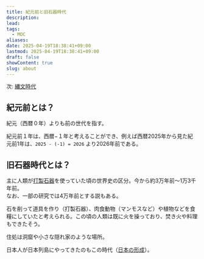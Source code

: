 ```yaml
---
title: 紀元前と旧石器時代
description: 
lead: 
tags:
  - MOC
aliases: 
date: 2025-04-19T18:38:41+09:00
lastmod: 2025-04-19T18:38:41+09:00
draft: false
showContent: true
slug: about
---
```

次: [縄文時代](../joumon/縄文時代.md)
## 紀元前とは？
紀元（西暦０年）よりも前の世代を指す。

紀元前１年は、西暦−１年と考えることができ、例えば西暦2025年から見た紀元前1年は、`2025 - (-1) = 2026` より2026年前である。

## 旧石器時代とは？
主に人類が[打製石器](打製石器.md)を使っていた頃の世界史の区分。今から約3万年前〜1万3千年前。  
なお、一部の研究では4万年前とする説もある。

石を削って道具を作り（打製石器）、肉食動物（マンモスなど）や植物などを食糧にしていたと考えられる。この頃の人類は既に火を操っており、焚き火や料理もできたそう。

住処は洞窟や小さな隠れ家のような場所。

日本人が日本列島にやってきたのもこの時代（[日本の形成](日本の形成.md)）。